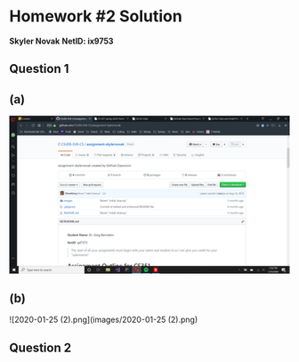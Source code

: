 # Homework #2 Solution
**Skyler Novak**
**NetID: ix9753**

## Question 1
## (a)

![2020-01-25.png](images/2020-01-25.png)

## (b)

![2020-01-25 (2).png](images/2020-01-25 (2).png)

## Question 2
